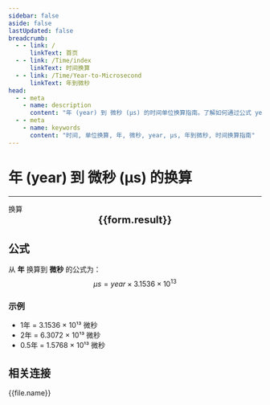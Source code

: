 ```yaml
---
sidebar: false
aside: false
lastUpdated: false
breadcrumb:
  - - link: /
      linkText: 首页
  - - link: /Time/index
      linkText: 时间换算
  - - link: /Time/Year-to-Microsecond
      linkText: 年到微秒
head:
  - - meta
    - name: description
      content: "年 (year) 到 微秒 (μs) 的时间单位换算指南。了解如何通过公式 year × 3.1536 × 10¹³ 换算为微秒。"
  - - meta
    - name: keywords
      content: "时间, 单位换算, 年, 微秒, year, μs, 年到微秒, 时间换算指南"
---
```

# 年 (year) 到 微秒 (μs) 的换算

---
<script setup>
import { onMounted, reactive, inject, ref } from 'vue'
import { NButton,NForm ,NFormItem,NInput,NInputNumber,NSelect,NCard,useMessage,NGrid ,NGi  } from 'naive-ui'
import { defineClientComponent } from 'vitepress'
import { Time } from '../../files';

const convert = inject('convert')

const form = reactive({
  number: null,
  result: '',
})

const convertHandler = () => {
  if (form.number !== null && !isNaN(form.number)) {
    const convertedValue = parseFloat(form.number) * 31536000000000
    form.result = `${form.number}年 = ${convertedValue.toFixed(0)}微秒`
  } else {
    form.result = '请输入有效的数值。'
  }
}
</script>

<n-form size="large" :model="form">
  <n-form-item label="年">
    <n-input-number v-model:value="form.number" placeholder="输入年数" style="width: 100%" />
  </n-form-item>
  <n-form-item>
    <n-button type="info" @click="convertHandler" block>换算</n-button>
  </n-form-item>
</n-form>

<n-card  embedded :bordered="false" hoverable>
  <div  style="text-align:center;font-size:20px;">
    <strong>{{form.result}}</strong>
  </div>
</n-card>

## 公式

从 **年** 换算到 **微秒** 的公式为：
$$ \mu s = year \times 3.1536 \times 10^{13} $$

### 示例
- 1年 = 3.1536 × 10¹³ 微秒
- 2年 = 6.3072 × 10¹³ 微秒
- 0.5年 = 1.5768 × 10¹³ 微秒
## 相关连接
<n-grid x-gap="12" :cols="2">
  <n-gi v-for="(file, index) in Time" :key="index">
    <n-button
      text
      tag="a"
      :href="file.path"
      type="info"
    >
      {{file.name}}
    </n-button>
  </n-gi>
</n-grid>